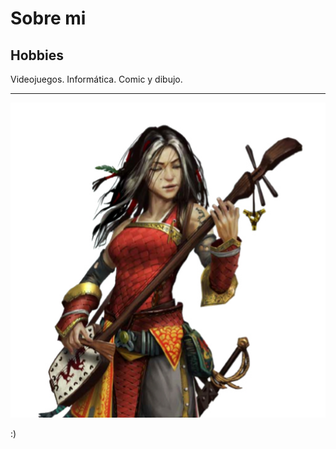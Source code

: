 # Sobre mi
## Hobbies
Videojuegos. Informática. Comic y dibujo.
*******
![Foto](/img/Bardo.jpg)


:)
